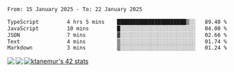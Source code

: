 <!--START_SECTION:waka-->

```txt
From: 15 January 2025 - To: 22 January 2025

TypeScript         4 hrs 5 mins    ██████████████████████▒░░   89.40 %
JavaScript         10 mins         █░░░░░░░░░░░░░░░░░░░░░░░░   04.00 %
JSON               7 mins          ▓░░░░░░░░░░░░░░░░░░░░░░░░   02.66 %
Text               4 mins          ▒░░░░░░░░░░░░░░░░░░░░░░░░   01.74 %
Markdown           3 mins          ▒░░░░░░░░░░░░░░░░░░░░░░░░   01.24 %
```

<!--END_SECTION:waka-->
<a href="https://github.com/anuraghazra/github-readme-stats">
  <img align="left" src="https://github-readme-stats.vercel.app/api?username=Tanesan&count_private=true&show_icons=true" />
<img align="left" src="https://github-readme-stats.vercel.app/api/top-langs/?username=Tanesan" />
</a>

[![ktanemur's 42 stats](https://badge42.vercel.app/api/v2/cl1wslf6s002109l771rng2w8/stats?cursusId=21&coalitionId=62)](https://github.com/JaeSeoKim/badge42)
